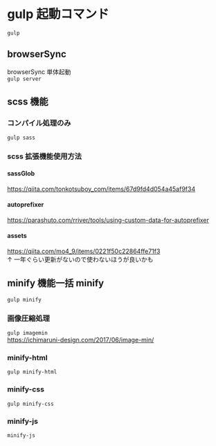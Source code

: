 # gulp 起動コマンド

`gulp`

## browserSync

browserSync 単体起動  
`gulp server`

## scss 機能

### コンパイル処理のみ

`gulp sass`

### scss 拡張機能使用方法

#### sassGlob

https://qiita.com/tonkotsuboy_com/items/67d9fd4d054a45af9f34

#### autoprefixer

https://parashuto.com/rriver/tools/using-custom-data-for-autoprefixer

#### assets

https://qiita.com/mo4_9/items/0221f50c22864ffe71f3  
↑ 一年ぐらい更新がないので使わないほうが良いかも

## minify 機能一括 minify

`gulp minify`

### 画像圧縮処理

`gulp imagemin`  
https://ichimaruni-design.com/2017/06/image-min/

### minify-html

`gulp minify-html`

### minify-css

`gulp minify-css`

### minify-js

`minify-js`
